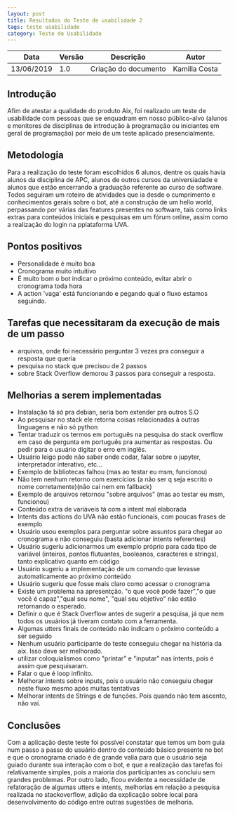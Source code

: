 ```yaml
---
layout: post
title: Resultados do Teste de usabilidade 2
tags: teste usabilidade
category: Teste de Usabilidade
---
```


| Data       | Versão | Descrição            | Autor         |
| ---------- | ------ | -------------------- | ------------- |
| 13/06/2019 | 1.0    | Criação do documento | Kamilla Costa |

## Introdução

Afim de atestar a qualidade do produto Aix, foi realizado um teste de usabilidade com pessoas que se enquadram em nosso público-alvo (alunos e monitores de disciplinas de introdução à programação ou iniciantes em geral de programação) por meio de um teste aplicado presencialmente.

## Metodologia

Para a realização do teste foram escolhidos 6 alunos, dentre os quais havia alunos da disciplina de APC, alunos de outros cursos da universiadade e alunos que estão encerrando a graduação referente ao curso de software. Todos seguiram um roteiro de atividades que ia desde o cumprimento e conhecimentos gerais sobre o bot, até a construção de um hello world, perpassando por várias das features presentes no software, tais como links extras para conteúdos iniciais e pesquisas em um fórum online, assim como a realização do login na pplataforma UVA.

## Pontos positivos

- Personalidade é muito boa
- Cronograma muito intuitivo
- É muito bom o bot indicar o próximo conteúdo, evitar abrir o cronograma toda hora
- A action 'vaga' está funcionando e pegando qual o fluxo estamos seguindo.

## Tarefas que necessitaram da execução de mais de um passo

- arquivos, onde foi necessário perguntar 3 vezes pra conseguir a resposta que queria
- pesquisa no stack que precisou de 2 passos
- sobre Stack Overflow demorou 3 passos para conseguir a resposta.

## Melhorias a serem implementadas

- Instalação tá só pra debian, seria bom extender pra outros S.O
- Ao pesquisar no stack ele retorna coisas relacionadas à outras linguagens e não só python
- Tentar traduzir os termos em português na pesquisa do stack overflow em caso de pergunta em português pra aumentar as respostas. Ou pedir para o usuário digitar o erro em inglês.
- Usuário leigo pode não saber onde codar, falar sobre o jupyter, interpretador interativo, etc...
- Exemplo de bibliotecas falhou (mas ao testar eu msm, funcionou)
- Não tem nenhum retorno com exercícios (a não ser q seja escrito o nome corretamente)(não cai nem em fallback)
- Exemplo de arquivos retornou "sobre arquivos" (mas ao testar eu msm, funcionou)
- Conteúdo extra de variáveis tá com a intent mal elaborada
- Intents das actions do UVA não estão funcionais, com poucas frases de exemplo
- Usuário usou exemplos para perguntar sobre assuntos para chegar ao cronograma e não conseguiu (basta adicionar intents referentes)
- Usuário sugeriu adicionarmos um exemplo próprio para cada tipo de variável (inteiros, pontos flutuantes, booleanos, caracteres e strings), tanto explicativo quanto em código
- Usuário sugeriu a implementação de um comando que levasse automaticamente ao próximo conteúdo
- Usuário sugeriu que fosse mais claro como acessar o cronograma
- Existe um problema na apresentção. "o que você pode fazer","o que você é capaz","qual seu nome", "qual seu objetivo" não estão retornando o esperado.
- Definir o que é Stack Overflow antes de sugerir a pesquisa, já que nem todos os usuários já tiveram contato com a ferramenta.
- Algumas utters finais de conteúdo não indicam o próximo conteúdo a ser seguido
- Nenhum usuário participante do teste conseguiu chegar na história da aix. Isso deve ser melhorado.
- utilizar coloquialismos como "printar" e "inputar" nas intents, pois é assim que pesquisaram.
- Falar o que é loop infinito.
- Melhorar intents sobre inputs, pois o usuário não conseguiu chegar neste fluxo mesmo após muitas tentativas
- Melhorar intents de Strings e de funções. Pois quando não tem ascento, não vai.

## Conclusões

Com a aplicação deste teste foi possível constatar que temos um bom guia num passo a passo do usuário dentro do conteúdo básico presente no bot e que o cronograma criado é de grande valia para que o usuário seja guiado durante sua interação com o bot, e que a realização das tarefas foi relativamente simples, pois a maioria dos participantes as concluiu sem grandes problemas. Por outro lado, ficou evidente a necessidade de refatoração de algumas utters e intents, melhorias em relação a pesquisa realizada no stackoverflow, adição da explicação sobre local para desenvolvimento do código entre outras sugestões de melhoria.
